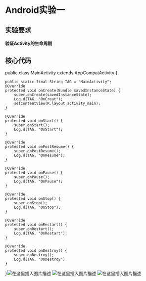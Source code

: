 # Android实验一
## 实验要求

#### 验证Activity的生命周期

## 核心代码

public class MainActivity extends AppCompatActivity {

    public static final String TAG = "MainActivity";
    @Override
    protected void onCreate(Bundle savedInstanceState) {
        super.onCreate(savedInstanceState);
        Log.d(TAG, "OnCreat");
        setContentView(R.layout.activity_main);
    }

    @Override
    protected void onStart() {
        super.onStart();
        Log.d(TAG, "OnStart");
    }

    @Override
    protected void onPostResume() {
        super.onPostResume();
        Log.d(TAG, "OnResume");
    }

    @Override
    protected void onPause() {
        super.onPause();
        Log.d(TAG, "OnPause");
    }

    @Override
    protected void onStop() {
        super.onStop();
        Log.d(TAG, "OnStop");
    }

    @Override
    protected void onRestart() {
        super.onRestart();
        Log.d(TAG, "OnRestart");
    }

    @Override
    protected void onDestroy() {
        super.onDestroy();
        Log.d(TAG, "OnDestroy");
    }
}![在这里插入图片描述](https://img-blog.csdnimg.cn/20190325105632167.png)
![在这里插入图片描述](https://img-blog.csdnimg.cn/20190325105552852.png)
![在这里插入图片描述](https://img-blog.csdnimg.cn/20190325105607764.png)
